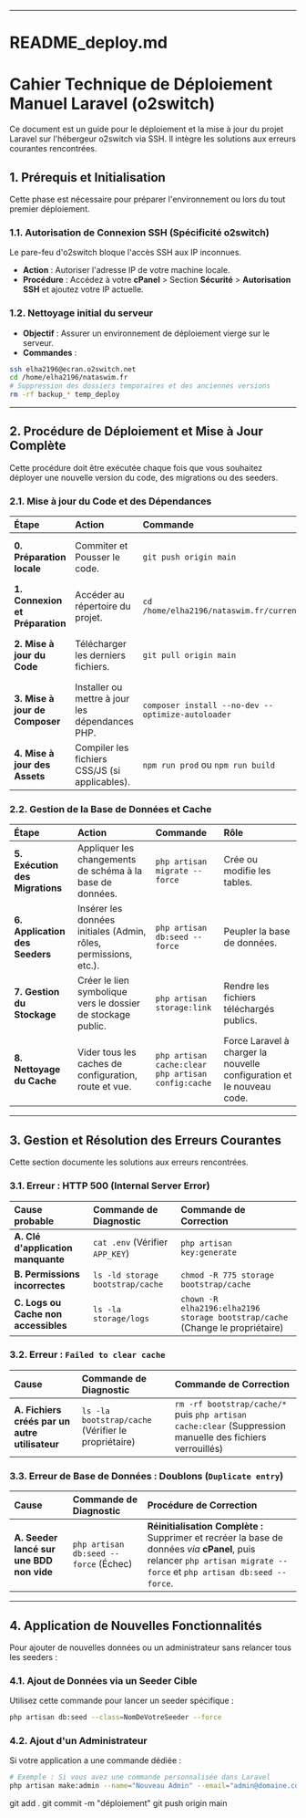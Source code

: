 
-----

# README\_deploy.md

# Cahier Technique de Déploiement Manuel Laravel (o2switch)

Ce document est un guide  pour le déploiement et la mise à jour du projet Laravel sur l'hébergeur o2switch via SSH. Il intègre les solutions aux erreurs courantes rencontrées.

## 1\. Prérequis et Initialisation

Cette phase est nécessaire pour préparer l'environnement ou lors du tout premier déploiement.

### 1.1. Autorisation de Connexion SSH (Spécificité o2switch)

Le pare-feu d'o2switch bloque l'accès SSH aux IP inconnues.

  * **Action** : Autoriser l'adresse IP de votre machine locale.
  * **Procédure** : Accédez à votre **cPanel** \> Section **Sécurité** \> **Autorisation SSH** et ajoutez votre IP actuelle.

### 1.2. Nettoyage initial du serveur

  * **Objectif** : Assurer un environnement de déploiement vierge sur le serveur.
  * **Commandes** :

<!-- end list -->

```bash
ssh elha2196@ecran.o2switch.net
cd /home/elha2196/nataswim.fr
# Suppression des dossiers temporaires et des anciennes versions
rm -rf backup_* temp_deploy
```

-----

## 2\. Procédure de Déploiement et Mise à Jour Complète

Cette procédure doit être exécutée chaque fois que vous souhaitez déployer une nouvelle version du code, des migrations ou des seeders.

### 2.1. Mise à jour du Code et des Dépendances

| Étape | Action | Commande | Rôle |
| :--- | :--- | :--- | :--- |
| **0. Préparation locale** | Commiter et Pousser le code. | `git push origin main` | Assurer que la dernière version est sur GitHub. |
| **1. Connexion et Préparation** | Accéder au répertoire du projet. | `cd /home/elha2196/nataswim.fr/current` | Naviguer vers la version en production. |
| **2. Mise à jour du Code** | Télécharger les derniers fichiers. | `git pull origin main` | Récupère la dernière version du dépôt. |
| **3. Mise à jour de Composer** | Installer ou mettre à jour les dépendances PHP. | `composer install --no-dev --optimize-autoloader` | Installe les dépendances si `composer.lock` a été modifié. |
| **4. Mise à jour des Assets** | Compiler les fichiers CSS/JS (si applicables). | `npm run prod` ou `npm run build` | Regénérer les assets frontend. |

### 2.2. Gestion de la Base de Données et Cache

| Étape | Action | Commande | Rôle |
| :--- | :--- | :--- | :--- |
| **5. Exécution des Migrations** | Appliquer les changements de schéma à la base de données. | `php artisan migrate --force` | Crée ou modifie les tables. |
| **6. Application des Seeders** | Insérer les données initiales (Admin, rôles, permissions, etc.). | `php artisan db:seed --force` | Peupler la base de données. |
| **7. Gestion du Stockage** | Créer le lien symbolique vers le dossier de stockage public. | `php artisan storage:link` | Rendre les fichiers téléchargés publics. |
| **8. Nettoyage du Cache** | Vider tous les caches de configuration, route et vue. | `php artisan cache:clear`<br>`php artisan config:cache` | Force Laravel à charger la nouvelle configuration et le nouveau code. |

-----

## 3\. Gestion et Résolution des Erreurs Courantes

Cette section documente les solutions aux erreurs rencontrées.

### 3.1. Erreur : HTTP 500 (Internal Server Error)

| Cause probable | Commande de Diagnostic | Commande de Correction |
| :--- | :--- | :--- |
| **A. Clé d'application manquante** | `cat .env` (Vérifier `APP_KEY`) | `php artisan key:generate` |
| **B. Permissions incorrectes** | `ls -ld storage bootstrap/cache` | `chmod -R 775 storage bootstrap/cache` |
| **C. Logs ou Cache non accessibles** | `ls -la storage/logs` | `chown -R elha2196:elha2196 storage bootstrap/cache` (Change le propriétaire) |

### 3.2. Erreur : `Failed to clear cache`

| Cause | Commande de Diagnostic | Commande de Correction |
| :--- | :--- | :--- |
| **A. Fichiers créés par un autre utilisateur** | `ls -la bootstrap/cache` (Vérifier le propriétaire) | `rm -rf bootstrap/cache/*` puis `php artisan cache:clear` (Suppression manuelle des fichiers verrouillés) |

### 3.3. Erreur de Base de Données : Doublons (`Duplicate entry`)

| Cause | Commande de Diagnostic | Procédure de Correction |
| :--- | :--- | :--- |
| **A. Seeder lancé sur une BDD non vide** | `php artisan db:seed --force` (Échec) | **Réinitialisation Complète :** Supprimer et recréer la base de données *via* **cPanel**, puis relancer `php artisan migrate --force` et `php artisan db:seed --force`. |

-----

## 4\. Application de Nouvelles Fonctionnalités

Pour ajouter de nouvelles données ou un administrateur sans relancer tous les seeders :

### 4.1. Ajout de Données via un Seeder Cible

Utilisez cette commande pour lancer un seeder spécifique :

```bash
php artisan db:seed --class=NomDeVotreSeeder --force
```

### 4.2. Ajout d'un Administrateur

Si votre application a une commande dédiée :

```bash
# Exemple : Si vous avez une commande personnalisée dans Laravel
php artisan make:admin --name="Nouveau Admin" --email="admin@domaine.com"
```


git add .
git commit -m "déploiement"
git push origin main